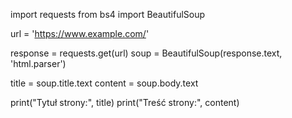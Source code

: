 import requests
from bs4 import BeautifulSoup

url = 'https://www.example.com/'

response = requests.get(url)
soup = BeautifulSoup(response.text, 'html.parser')

title = soup.title.text
content = soup.body.text

print("Tytuł strony:", title)
print("Treść strony:", content)
